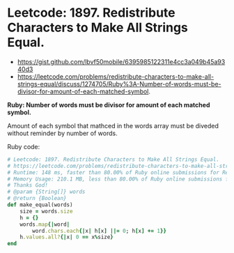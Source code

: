 # Leetcode: 1897. Redistribute Characters to Make All Strings Equal.

- https://gist.github.com/lbvf50mobile/6395985122311e4cc3a049b45a9340d3
-  https://leetcode.com/problems/redistribute-characters-to-make-all-strings-equal/discuss/1274705/Ruby%3A-Number-of-words-must-be-divisor-for-amount-of-each-matched-symbol.
 
**Ruby: Number of words must be divisor for amount of each matched symbol.**

Amount of each symbol that mathced in the words array must be diveded without reminder by number of words.

Ruby code:
```Ruby
# Leetcode: 1897. Redistribute Characters to Make All Strings Equal.
# https://leetcode.com/problems/redistribute-characters-to-make-all-strings-equal/
# Runtime: 148 ms, faster than 80.00% of Ruby online submissions for Redistribute Characters to Make All Strings Equal.
# Memory Usage: 210.1 MB, less than 80.00% of Ruby online submissions for Redistribute Characters to Make All Strings Equal.
# Thanks God!
# @param {String[]} words
# @return {Boolean}
def make_equal(words)
    size = words.size
    h = {}
    words.map{|word|
        word.chars.each{|x| h[x] ||= 0; h[x] += 1}}
    h.values.all?{|x| 0 == x%size}
end
```

